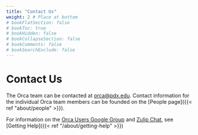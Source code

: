 ```yaml
---
title: "Contact Us"
weight: 2 # Place at bottom
# bookFlatSection: false
# bookToc: true
# bookHidden: false
# bookCollapseSection: false
# bookComments: false
# bookSearchExclude: false
---
```


# Contact Us

The Orca team can be contacted at orca@pdx.edu.
Contact information for the individual Orca team members can be founded on the [People page]({{< ref "about/people" >}}).

For information on the [Orca Users Google Group](https://groups.google.com/a/pdx.edu/forum/#!forum/PROJ-Orca-HPC-Users-Group) and [Zulip Chat](https://orca.zulipchat.com), see [Getting Help]({{< ref "/about/getting-help" >}})
